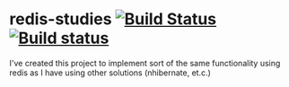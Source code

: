 # redis-studies [![Build Status](https://travis-ci.org/wallymathieu/redis-studies.svg)](https://travis-ci.org/wallymathieu/redis-studies) [![Build status](https://ci.appveyor.com/api/projects/status/25n0o9wkd7l5v305/branch/master?svg=true)](https://ci.appveyor.com/project/wallymathieu/redis-studies/branch/master)

I've created this project to implement sort of the same functionality using redis as I have using other solutions (nhibernate, et.c.)
